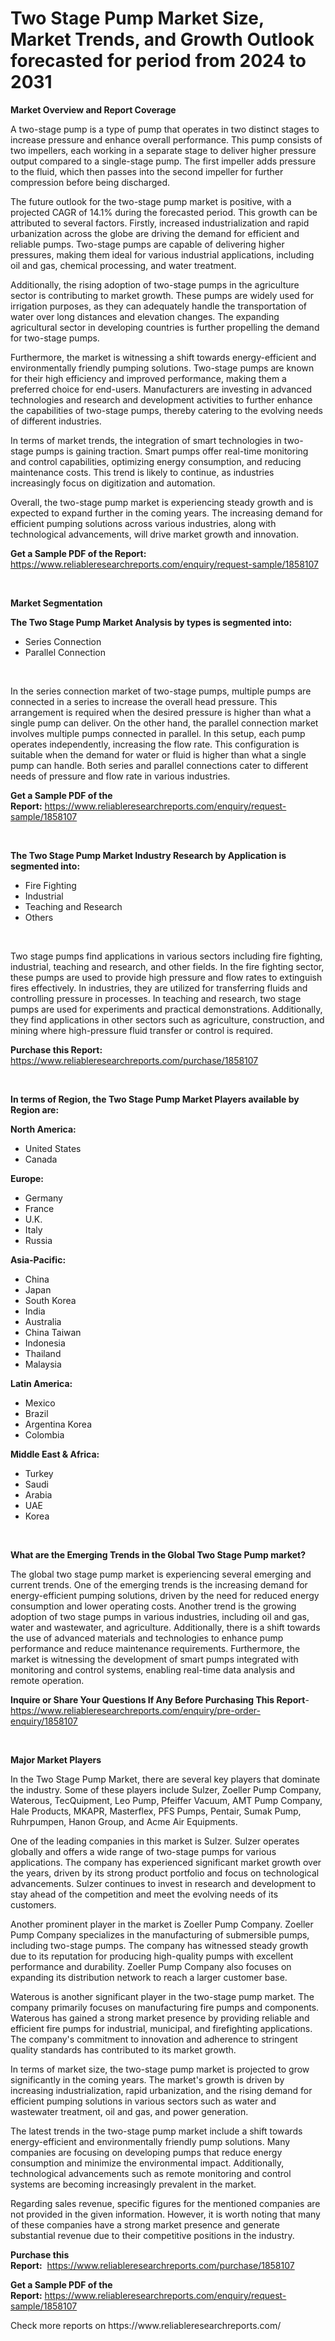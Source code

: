 <p><h1>Two Stage Pump Market Size, Market Trends, and Growth Outlook forecasted for period from 2024 to 2031</h1></p><p><strong>Market Overview and Report Coverage</strong></p>
<p><p>A two-stage pump is a type of pump that operates in two distinct stages to increase pressure and enhance overall performance. This pump consists of two impellers, each working in a separate stage to deliver higher pressure output compared to a single-stage pump. The first impeller adds pressure to the fluid, which then passes into the second impeller for further compression before being discharged.</p><p>The future outlook for the two-stage pump market is positive, with a projected CAGR of 14.1% during the forecasted period. This growth can be attributed to several factors. Firstly, increased industrialization and rapid urbanization across the globe are driving the demand for efficient and reliable pumps. Two-stage pumps are capable of delivering higher pressures, making them ideal for various industrial applications, including oil and gas, chemical processing, and water treatment.</p><p>Additionally, the rising adoption of two-stage pumps in the agriculture sector is contributing to market growth. These pumps are widely used for irrigation purposes, as they can adequately handle the transportation of water over long distances and elevation changes. The expanding agricultural sector in developing countries is further propelling the demand for two-stage pumps.</p><p>Furthermore, the market is witnessing a shift towards energy-efficient and environmentally friendly pumping solutions. Two-stage pumps are known for their high efficiency and improved performance, making them a preferred choice for end-users. Manufacturers are investing in advanced technologies and research and development activities to further enhance the capabilities of two-stage pumps, thereby catering to the evolving needs of different industries.</p><p>In terms of market trends, the integration of smart technologies in two-stage pumps is gaining traction. Smart pumps offer real-time monitoring and control capabilities, optimizing energy consumption, and reducing maintenance costs. This trend is likely to continue, as industries increasingly focus on digitization and automation.</p><p>Overall, the two-stage pump market is experiencing steady growth and is expected to expand further in the coming years. The increasing demand for efficient pumping solutions across various industries, along with technological advancements, will drive market growth and innovation.</p></p>
<p><strong>Get a Sample PDF of the Report:</strong> <a href="https://www.reliableresearchreports.com/enquiry/request-sample/1858107">https://www.reliableresearchreports.com/enquiry/request-sample/1858107</a></p>
<p>&nbsp;</p>
<p><strong>Market Segmentation</strong></p>
<p><strong>The Two Stage Pump Market Analysis by types is segmented into:</strong></p>
<p><ul><li>Series Connection</li><li>Parallel Connection</li></ul></p>
<p>&nbsp;</p>
<p><p>In the series connection market of two-stage pumps, multiple pumps are connected in a series to increase the overall head pressure. This arrangement is required when the desired pressure is higher than what a single pump can deliver. On the other hand, the parallel connection market involves multiple pumps connected in parallel. In this setup, each pump operates independently, increasing the flow rate. This configuration is suitable when the demand for water or fluid is higher than what a single pump can handle. Both series and parallel connections cater to different needs of pressure and flow rate in various industries.</p></p>
<p><strong>Get a Sample PDF of the Report:</strong>&nbsp;<a href="https://www.reliableresearchreports.com/enquiry/request-sample/1858107">https://www.reliableresearchreports.com/enquiry/request-sample/1858107</a></p>
<p>&nbsp;</p>
<p><strong>The Two Stage Pump Market Industry Research by Application is segmented into:</strong></p>
<p><ul><li>Fire Fighting</li><li>Industrial</li><li>Teaching and Research</li><li>Others</li></ul></p>
<p>&nbsp;</p>
<p><p>Two stage pumps find applications in various sectors including fire fighting, industrial, teaching and research, and other fields. In the fire fighting sector, these pumps are used to provide high pressure and flow rates to extinguish fires effectively. In industries, they are utilized for transferring fluids and controlling pressure in processes. In teaching and research, two stage pumps are used for experiments and practical demonstrations. Additionally, they find applications in other sectors such as agriculture, construction, and mining where high-pressure fluid transfer or control is required.</p></p>
<p><strong>Purchase this Report:</strong>&nbsp; <a href="https://www.reliableresearchreports.com/purchase/1858107">https://www.reliableresearchreports.com/purchase/1858107</a></p>
<p>&nbsp;</p>
<p><strong>In terms of Region, the Two Stage Pump Market Players available by Region are:</strong></p>
<p>
    <p> <strong> North America: </strong>
        <ul>
            <li>United States</li>
            <li>Canada</li>
        </ul>
        </p> 
    <p> <strong> Europe: </strong>
        <ul>
            <li>Germany</li>
            <li>France</li>
            <li>U.K.</li>
            <li>Italy</li>
            <li>Russia</li>
        </ul>
        </p> 
    <p> <strong> Asia-Pacific: </strong>
        <ul>
            <li>China</li>
            <li>Japan</li>
            <li>South Korea</li>
            <li>India</li>
            <li>Australia</li>
            <li>China Taiwan</li>
            <li>Indonesia</li>
            <li>Thailand</li>
            <li>Malaysia</li>
        </ul>
        </p> 
    <p> <strong> Latin America: </strong>
        <ul>
            <li>Mexico</li>
            <li>Brazil</li>
            <li>Argentina Korea</li>
            <li>Colombia</li>
        </ul>
        </p> 
    <p> <strong> Middle East & Africa: </strong>
        <ul>
            <li>Turkey</li>
            <li>Saudi</li>
            <li>Arabia</li>
            <li>UAE</li>
            <li>Korea</li>
        </ul>
    </p>
    </p>
<p>&nbsp;</p>
<p><strong>What are the Emerging Trends in the Global Two Stage Pump market?</strong></p>
<p><p>The global two stage pump market is experiencing several emerging and current trends. One of the emerging trends is the increasing demand for energy-efficient pumping solutions, driven by the need for reduced energy consumption and lower operating costs. Another trend is the growing adoption of two stage pumps in various industries, including oil and gas, water and wastewater, and agriculture. Additionally, there is a shift towards the use of advanced materials and technologies to enhance pump performance and reduce maintenance requirements. Furthermore, the market is witnessing the development of smart pumps integrated with monitoring and control systems, enabling real-time data analysis and remote operation.</p></p>
<p><strong>Inquire or Share Your Questions If Any Before Purchasing This Report</strong>- <a href="https://www.reliableresearchreports.com/enquiry/pre-order-enquiry/1858107">https://www.reliableresearchreports.com/enquiry/pre-order-enquiry/1858107</a></p>
<p>&nbsp;</p>
<p><strong>Major Market Players</strong></p>
<p><p>In the Two Stage Pump Market, there are several key players that dominate the industry. Some of these players include Sulzer, Zoeller Pump Company, Waterous, TecQuipment, Leo Pump, Pfeiffer Vacuum, AMT Pump Company, Hale Products, MKAPR, Masterflex, PFS Pumps, Pentair, Sumak Pump, Ruhrpumpen, Hanon Group, and Acme Air Equipments.</p><p>One of the leading companies in this market is Sulzer. Sulzer operates globally and offers a wide range of two-stage pumps for various applications. The company has experienced significant market growth over the years, driven by its strong product portfolio and focus on technological advancements. Sulzer continues to invest in research and development to stay ahead of the competition and meet the evolving needs of its customers.</p><p>Another prominent player in the market is Zoeller Pump Company. Zoeller Pump Company specializes in the manufacturing of submersible pumps, including two-stage pumps. The company has witnessed steady growth due to its reputation for producing high-quality pumps with excellent performance and durability. Zoeller Pump Company also focuses on expanding its distribution network to reach a larger customer base.</p><p>Waterous is another significant player in the two-stage pump market. The company primarily focuses on manufacturing fire pumps and components. Waterous has gained a strong market presence by providing reliable and efficient fire pumps for industrial, municipal, and firefighting applications. The company's commitment to innovation and adherence to stringent quality standards has contributed to its market growth.</p><p>In terms of market size, the two-stage pump market is projected to grow significantly in the coming years. The market's growth is driven by increasing industrialization, rapid urbanization, and the rising demand for efficient pumping solutions in various sectors such as water and wastewater treatment, oil and gas, and power generation.</p><p>The latest trends in the two-stage pump market include a shift towards energy-efficient and environmentally friendly pump solutions. Many companies are focusing on developing pumps that reduce energy consumption and minimize the environmental impact. Additionally, technological advancements such as remote monitoring and control systems are becoming increasingly prevalent in the market.</p><p>Regarding sales revenue, specific figures for the mentioned companies are not provided in the given information. However, it is worth noting that many of these companies have a strong market presence and generate substantial revenue due to their competitive positions in the industry.</p></p>
<p><strong>Purchase this Report:</strong>&nbsp;&nbsp;<a href="https://www.reliableresearchreports.com/purchase/1858107">https://www.reliableresearchreports.com/purchase/1858107</a></p>
<p></p>
<p><strong>Get a Sample PDF of the Report:</strong>&nbsp;<a href="https://www.reliableresearchreports.com/enquiry/request-sample/1858107">https://www.reliableresearchreports.com/enquiry/request-sample/1858107</a></p>
<p>Check more reports on https://www.reliableresearchreports.com/</p>